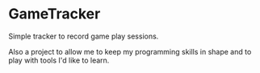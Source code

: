 # GameTracker

Simple tracker to record game play sessions.

Also a project to allow me to keep my programming skills in shape and to play with tools I'd like to learn.


